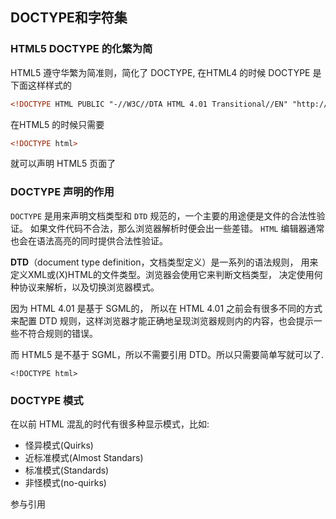 ## DOCTYPE和字符集

### HTML5 DOCTYPE 的化繁为简

HTML5 遵守华繁为简准则，简化了 DOCTYPE, 
在HTML4 的时候 DOCTYPE 是下面这样样式的

```html
<!DOCTYPE HTML PUBLIC "-//W3C//DTA HTML 4.01 Transitional//EN" "http://www.w3.org/TR/html4/loose.dtd">
```

在HTML5 的时候只需要

```html
<!DOCTYPE html>
```

就可以声明 HTML5 页面了

### DOCTYPE 声明的作用

`DOCTYPE` 是用来声明文档类型和 `DTD` 规范的，一个主要的用途便是文件的合法性验证。 如果文件代码不合法，那么浏览器解析时便会出一些差错。 `HTML` 编辑器通常也会在语法高亮的同时提供合法性验证。

**DTD**（document type definition，文档类型定义）是一系列的语法规则， 用来定义XML或(X)HTML的文件类型。浏览器会使用它来判断文档类型， 决定使用何种协议来解析，以及切换浏览器模式。

因为 HTML 4.01 是基于 SGML的， 所以在 HTML 4.01 之前会有很多不同的方式来配置 DTD 规则，这样浏览器才能正确地呈现浏览器规则内的内容，也会提示一些不符合规则的错误。

而 HTML5 是不基于 SGML，所以不需要引用 DTD。所以只需要简单写就可以了.

`<!DOCTYPE html>`

### DOCTYPE 模式

在以前 HTML 混乱的时代有很多种显示模式，比如:
- 怪异模式(Quirks)
- 近标准模式(Almost Standars)
- 标准模式(Standards)
- 非怪模式(no-quirks)






参与引用


